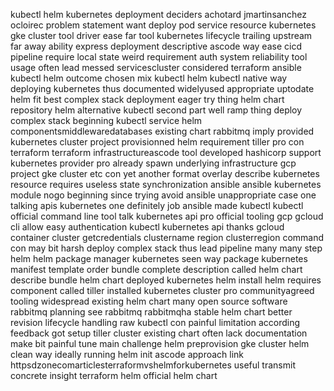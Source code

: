 kubectl helm kubernetes deployment deciders achotard jmartinsanchez ocloirec problem statement want deploy pod service resource kubernetes gke cluster tool driver ease far tool kubernetes lifecycle trailing upstream far away ability express deployment descriptive ascode way ease cicd pipeline require local state weird requirement auth system reliability tool usage often lead messed servicescluster considered terraform ansible kubectl helm outcome chosen mix kubectl helm kubectl native way deploying kubernetes thus documented widelyused appropriate uptodate helm fit best complex stack deployment eager try thing helm chart repository helm alternative kubectl second part well ramp thing deploy complex stack beginning kubectl service helm componentsmiddlewaredatabases existing chart rabbitmq imply provided kubernetes cluster project provisionned helm requirement tiller pro con terraform terraform infrastructureascode tool developed hashicorp support kubernetes provider pro already spawn underlying infrastructure gcp project gke cluster etc con yet another format overlay describe kubernetes resource requires useless state synchronization ansible ansible kubernetes module nogo beginning since trying avoid ansible unappropriate case one talking apis kubernetes one definitely job ansible made kubectl kubectl official command line tool talk kubernetes api pro official tooling gcp gcloud cli allow easy authentication kubectl kubernetes api thanks gcloud container cluster getcredentials clustername region clusterregion command con may bit harsh deploy complex stack thus lead pipeline many many step helm helm package manager kubernetes seen way package kubernetes manifest template order bundle complete description called helm chart describe bundle helm chart deployed kubernetes helm install helm requires component called tiller installed kubernetes cluster pro communityagreed tooling widespread existing helm chart many open source software rabbitmq planning see rabbitmq rabbitmqha stable helm chart better revision lifecycle handling raw kubectl con painful limitation according feedback got setup tiller cluster existing chart often lack documentation make bit painful tune main challenge helm preprovision gke cluster helm clean way ideally running helm init ascode approach link httpsdzonecomarticlesterraformvshelmforkubernetes useful transmit concrete insight terraform helm official helm chart